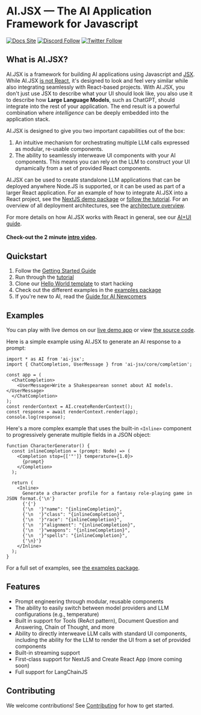 # AI.JSX — The AI Application Framework for Javascript

[![Docs Site](https://img.shields.io/badge/Docs%20Site-docs.ai--jsx.com-orange)](https://docs.ai-jsx.com)
[![Discord Follow](https://dcbadge.vercel.app/api/server/MsKAeKF8kU?style=flat)](https://discord.gg/MsKAeKF8kU)
[![Twitter Follow](https://img.shields.io/twitter/follow/fixieai?style=social)](https://twitter.com/fixieai)

## What is AI.JSX?

AI.JSX is a framework for building AI applications using Javascript and [JSX](https://react.dev/learn/writing-markup-with-jsx). While AI.JSX [is not React](https://docs.ai-jsx.com/is-it-react), it's designed to look and feel very similar while also integrating seamlessly with React-based projects. With AI.JSX, you don't just use JSX to describe what your UI should look like, you also use it to describe how **Large Language Models**, such as ChatGPT, should integrate into the rest of your application. The end result is a powerful combination where _intelligence_ can be deeply embedded into the application stack.

AI.JSX is designed to give you two important capabilities out of the box:

1. An intuitive mechanism for orchestrating multiple LLM calls expressed as modular, re-usable components.
1. The ability to seamlessly interweave UI components with your AI components. This means you can rely on the LLM to construct your UI dynamically from a set of provided React components.

AI.JSX can be used to create standalone LLM applications that can be deployed anywhere Node.JS is supported, or it can be used as part of a larger React application. For an example of how to integrate AI.JSX into a React project, see the [NextJS demo package](/packages/nextjs-demo/) or [follow the tutorial](https://docs.ai-jsx.com/category/tutorial). For an overview of all deployment architectures, see the [architecture overview](https://docs.ai-jsx.com/guides/architecture).

For more details on how AI.JSX works with React in general, see our [AI+UI guide](https://docs.ai-jsx.com/guides/ai-ui).

#### Check-out the 2 minute [intro video](https://github.com/fixie-ai/ai-jsx/assets/476553/301b79e4-7023-4adc-a3a5-72d5b7af0cde).

## Quickstart

1. Follow the [Getting Started Guide](https://docs.ai-jsx.com/getting-started)
1. Run through the [tutorial](https://docs.ai-jsx.com/category/tutorial)
1. Clone our [Hello World template](https://github.com/fixie-ai/ai-jsx-template) to start hacking
1. Check out the different examples in the [examples package](https://github.com/fixie-ai/ai-jsx/tree/main/packages/examples)
1. If you're new to AI, read the [Guide for AI Newcomers](https://docs.ai-jsx.com/guides/brand-new)

## Examples

You can play with live demos on our [live demo app](https://ai-jsx-nextjs-demo.vercel.app/) or view [the source code](./packages/nextjs-demo/).

Here is a simple example using AI.JSX to generate an AI response to a prompt:

```tsx
import * as AI from 'ai-jsx';
import { ChatCompletion, UserMessage } from 'ai-jsx/core/completion';

const app = (
  <ChatCompletion>
    <UserMessage>Write a Shakespearean sonnet about AI models.</UserMessage>
  </ChatCompletion>
);
const renderContext = AI.createRenderContext();
const response = await renderContext.render(app);
console.log(response);
```

Here's a more complex example that uses the built-in `<Inline>` component to progressively generate multiple fields in a JSON object:

```tsx
function CharacterGenerator() {
  const inlineCompletion = (prompt: Node) => (
    <Completion stop={['"']} temperature={1.0}>
      {prompt}
    </Completion>
  );

  return (
    <Inline>
      Generate a character profile for a fantasy role-playing game in JSON format.{'\n'}
      {'{'}
      {'\n  '}"name": "{inlineCompletion}",
      {'\n  '}"class": "{inlineCompletion}",
      {'\n  '}"race": "{inlineCompletion}",
      {'\n  '}"alignment": "{inlineCompletion}",
      {'\n  '}"weapons": "{inlineCompletion}",
      {'\n  '}"spells": "{inlineCompletion}",
      {'\n}'}
    </Inline>
  );
}
```

For a full set of examples, see [the examples package](https://github.com/fixie-ai/ai-jsx/tree/main/packages/examples).

## Features

- Prompt engineering through modular, reusable components
- The ability to easily switch between model providers and LLM configurations (e.g., temperature)
- Built in support for Tools (ReAct pattern), Document Question and Answering, Chain of Thought, and more
- Ability to directly interweave LLM calls with standard UI components, including the ability for the LLM to render the UI from a set of provided components
- Built-in streaming support
- First-class support for NextJS and Create React App (more coming soon)
- Full support for LangChainJS

## Contributing

We welcome contributions! See [Contributing](packages/docs/docs/contributing/index.md) for how to get started.
